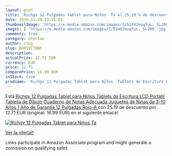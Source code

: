 ```yaml
---
layout: post
title: 'Richgv 12 Pulgadas Tablet para Niños  Ta al 25.19 % de descuento'
date: 2020-11-29 23:15:02
thumbnailImage: 'https://m.media-amazon.com/images/I/514VJeoqfuL._SL200_.jpg'
images: [ 'https://m.media-amazon.com/images/I/514VJeoqfuL._SL200_.jpg' ]
comments: true
category: ofertas
author: ring
slug: B081VCT8NT
description:
actualPrice: 12.71 EUR
currency: EUR
price: 12.71
comparePrice: 16.99 EUR
inStock: true
prodname: 'Richgv 12 Pulgadas Tablet para Niños  Tablets de Escritura LCD  Portátil Tableta de Dibujo  Cuaderno de Notas Adecuada Juguetes de Niñas de 3-10 Años  1 Año de Garantía  12 Pulgadas  Rojo-A '
---
```


Está [Richgv 12 Pulgadas Tablet para Niños  Tablets de Escritura LCD  Portátil Tableta de Dibujo  Cuaderno de Notas Adecuada Juguetes de Niñas de 3-10 Años  1 Año de Garantía  12 Pulgadas  Rojo-A ](https://www.amazon.es/dp/B081VCT8NT/?tag=tolees-21) con 25.19 de descuento por 12.71 EUR (original: 16.99 EUR) en el siguiente enlace!

[![Richgv 12 Pulgadas Tablet para Niños  Ta](https://m.media-amazon.com/images/I/514VJeoqfuL._SL200_.jpg)](https://www.amazon.es/dp/B081VCT8NT/?tag=tolees-21)

[Ver la oferta!!](https://www.amazon.es/dp/B081VCT8NT/?tag=tolees-21)

Links participate in Amazon Associate program and might generate a comission on qualifying sales


